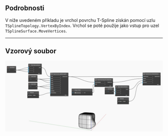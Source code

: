 <!--- Autodesk.DesignScript.Geometry.TSpline.TSplineTopology.VertexByIndex --->
<!--- 7LRWGLADXMQPJN33WBBRTYBBK4NO6FQADRQICYVBDCTWPJ3FOONQ --->
## Podrobnosti
V níže uvedeném příkladu je vrchol povrchu T-Spline získán pomocí uzlu `TSplineTopology.VertexByIndex`. Vrchol se poté použije jako vstup pro uzel `TSplineSurface.MoveVertices`.
___
## Vzorový soubor

![TSplineTopology.VertexByIndex](./7LRWGLADXMQPJN33WBBRTYBBK4NO6FQADRQICYVBDCTWPJ3FOONQ_img.jpg)
